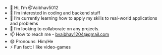 - 👋 Hi, I’m @Vaibhav5012
- 👀 I’m interested in coding and backend stuff
- 🌱 I’m currently learning how to apply my skills to real-world applications and problems
- 💞️ I’m looking to collaborate on any projects.
- 📫 How to reach me - bvaibhav1204@gmail.com
- 😄 Pronouns: Him/He
- ⚡ Fun fact: I like video-games

<!---
Vaibhav5012/Vaibhav5012 is a ✨ special ✨ repository because its `README.md` (this file) appears on your GitHub profile.
You can click the Preview link to take a look at your changes.
--->
